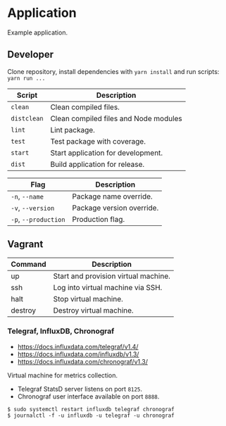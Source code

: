 # Application

Example application.

## Developer

Clone repository, install dependencies with `yarn install` and run scripts: `yarn run ...`

| Script        | Description                           |
| ------------- | ------------------------------------- |
| `clean`       | Clean compiled files.                 |
| `distclean`   | Clean compiled files and Node modules |
| `lint`        | Lint package.                         |
| `test`        | Test package with coverage.           |
| `start`       | Start application for development.    |
| `dist`        | Build application for release.        |

| Flag                 | Description               |
| -------------------- | ------------------------- |
| `-n`, `--name`       | Package name override.    |
| `-v`, `--version`    | Package version override. |
| `-p`, `--production` | Production flag.          |

## Vagrant

| Command | Description |
| ------- | ------------------------------------ |
| up      | Start and provision virtual machine. |
| ssh     | Log into virtual machine via SSH.    |
| halt    | Stop virtual machine.                |
| destroy | Destroy virtual machine.             |

### Telegraf, InfluxDB, Chronograf

-   <https://docs.influxdata.com/telegraf/v1.4/>
-   <https://docs.influxdata.com/influxdb/v1.3/>
-   <https://docs.influxdata.com/chronograf/v1.3/>

Virtual machine for metrics collection.

-   Telegraf StatsD server listens on port `8125`.
-   Chronograf user interface available on port `8888`.

```Shell
$ sudo systemctl restart influxdb telegraf chronograf
$ journalctl -f -u influxdb -u telegraf -u chronograf
```
